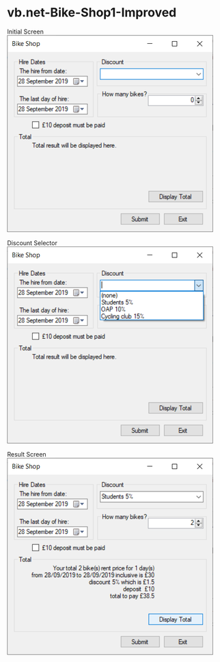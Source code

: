 # vb.net-Bike-Shop1-Improved

Initial Screen
![Initial Screen](/screenshots/vbNet_BikeShop1.png?raw=true "Initial Screen")

Discount Selector
![Discount Selector](/screenshots/vbNet_BikeShop1Discount.png?raw=true "Discount Selector")

Result Screen
![Result Screen](/screenshots/vbNet_BikeShop1Result.png?raw=true "Result Screen")
